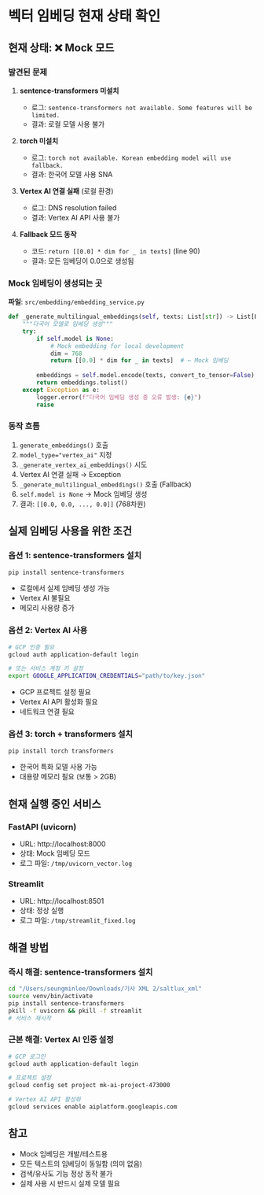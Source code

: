 # 벡터 임베딩 현재 상태 확인

## 현재 상태: ❌ Mock 모드

### 발견된 문제

1. **sentence-transformers 미설치**
   - 로그: `sentence-transformers not available. Some features will be limited.`
   - 결과: 로컬 모델 사용 불가

2. **torch 미설치**
   - 로그: `torch not available. Korean embedding model will use fallback.`
   - 결과: 한국어 모델 사용 SNA

3. **Vertex AI 연결 실패** (로컬 환경)
   - 로그: DNS resolution failed
   - 결과: Vertex AI API 사용 불가

4. **Fallback 모드 동작**
   - 코드: `return [[0.0] * dim for _ in texts]` (line 90)
   - 결과: 모든 임베딩이 0.0으로 생성됨

### Mock 임베딩이 생성되는 곳

**파일**: `src/embedding/embedding_service.py`

```python:84:96:src/embedding/embedding_service.py
def _generate_multilingual_embeddings(self, texts: List[str]) -> List[List[float]]:
    """다국어 모델로 임베딩 생성"""
    try:
        if self.model is None:
            # Mock embedding for local development
            dim = 768
            return [[0.0] * dim for _ in texts]  # ← Mock 임베딩
        
        embeddings = self.model.encode(texts, convert_to_tensor=False)
        return embeddings.tolist()
    except Exception as e:
        logger.error(f"다국어 임베딩 생성 중 오류 발생: {e}")
        raise
```

### 동작 흐름

1. `generate_embeddings()` 호출
2. `model_type="vertex_ai"` 지정
3. `_generate_vertex_ai_embeddings()` 시도
4. Vertex AI 연결 실패 → Exception
5. `_generate_multilingual_embeddings()` 호출 (Fallback)
6. `self.model is None` → Mock 임베딩 생성
7. 결과: `[[0.0, 0.0, ..., 0.0]]` (768차원)

## 실제 임베딩 사용을 위한 조건

### 옵션 1: sentence-transformers 설치
```bash
pip install sentence-transformers
```
- 로컬에서 실제 임베딩 생성 가능
- Vertex AI 불필요
- 메모리 사용량 증가

### 옵션 2: Vertex AI 사용
```bash
# GCP 인증 필요
gcloud auth application-default login

# 또는 서비스 계정 키 설정
export GOOGLE_APPLICATION_CREDENTIALS="path/to/key.json"
```
- GCP 프로젝트 설정 필요
- Vertex AI API 활성화 필요
- 네트워크 연결 필요

### 옵션 3: torch + transformers 설치
```bash
pip install torch transformers
```
- 한국어 특화 모델 사용 가능
- 대용량 메모리 필요 (보통 > 2GB)

## 현재 실행 중인 서비스

### FastAPI (uvicorn)
- URL: http://localhost:8000
- 상태: Mock 임베딩 모드
- 로그 파일: `/tmp/uvicorn_vector.log`

### Streamlit
- URL: http://localhost:8501
- 상태: 정상 실행
- 로그 파일: `/tmp/streamlit_fixed.log`

## 해결 방법

### 즉시 해결: sentence-transformers 설치
```bash
cd "/Users/seungminlee/Downloads/기사 XML 2/saltlux_xml"
source venv/bin/activate
pip install sentence-transformers
pkill -f uvicorn && pkill -f streamlit
# 서비스 재시작
```

### 근본 해결: Vertex AI 인증 설정
```bash
# GCP 로그인
gcloud auth application-default login

# 프로젝트 설정
gcloud config set project mk-ai-project-473000

# Vertex AI API 활성화
gcloud services enable aiplatform.googleapis.com
```

## 참고

- Mock 임베딩은 개발/테스트용
- 모든 텍스트의 임베딩이 동일함 (의미 없음)
- 검색/유사도 기능 정상 동작 불가
- 실제 사용 시 반드시 실제 모델 필요


